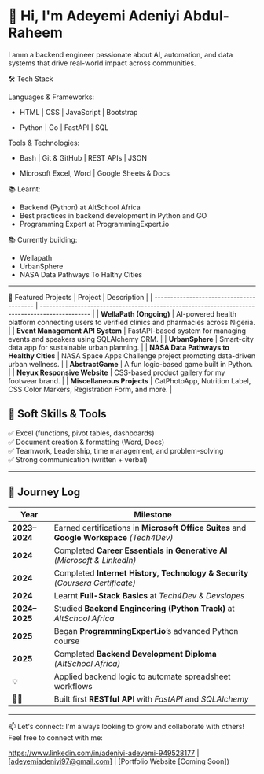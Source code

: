 # 👋 Hi, I'm Adeyemi Adeniyi Abdul-Raheem

I amm a backend engineer passionate about AI, automation, and data systems that drive real-world impact across communities.

🛠️ Tech Stack

Languages & Frameworks:

- HTML | CSS | JavaScript | Bootstrap

- Python | Go | FastAPI | SQL

Tools & Technologies:

- Bash | Git & GitHub | REST APIs | JSON

- Microsoft Excel, Word | Google Sheets & Docs

📚 Learnt:
- Backend (Python) at AltSchool Africa 
- Best practices in backend development in Python and GO
- Programming Expert at ProgrammingExpert.io

📚 Currently building:
- Wellapath
- UrbanSphere
- NASA Data Pathways To Halthy Cities


---

🧩 Featured Projects
| Project                                  | Description                                                                                    |
| ---------------------------------------- | ---------------------------------------------------------------------------------------------- |
| **WellaPath (Ongoing)**                  | AI-powered health platform connecting users to verified clinics and pharmacies across Nigeria. |
| **Event Management API System**          | FastAPI-based system for managing events and speakers using SQLAlchemy ORM.                    |
| **UrbanSphere**                          | Smart-city data app for sustainable urban planning.                                            |
| **NASA Data Pathways to Healthy Cities** | NASA Space Apps Challenge project promoting data-driven urban wellness.                        |
| **AbstractGame**                         | A fun logic-based game built in Python.                                                        |
| **Neyux Responsive Website**             | CSS-based product gallery for my footwear brand.                                               |
| **Miscellaneous Projects**               | CatPhotoApp, Nutrition Label, CSS Color Markers, Registration Form, and more.                  |


## 💼 Soft Skills & Tools

✅ Excel (functions, pivot tables, dashboards)  
✅ Document creation & formatting (Word, Docs)  
✅ Teamwork, Leadership, time management, and problem-solving  
✅ Strong communication (written + verbal)

---

## 🚀 Journey Log
| Year          | Milestone                                                                                  |
| ------------- | ------------------------------------------------------------------------------------------ |
| **2023–2024** | Earned certifications in **Microsoft Office Suites** and **Google Workspace** *(Tech4Dev)* |
| **2024**      | Completed **Career Essentials in Generative AI** *(Microsoft & LinkedIn)*                  |
| **2024**      | Completed **Internet History, Technology & Security** *(Coursera Certificate)*             |
| **2024**      | Learnt **Full-Stack Basics** at *Tech4Dev* & *Devslopes*                                   |
| **2024–2025** | Studied **Backend Engineering (Python Track)** at *AltSchool Africa*                       |
| **2025**      | Began **ProgrammingExpert.io**’s advanced Python course                                    |
| **2025**      | Completed **Backend Development Diploma** *(AltSchool Africa)*                             |
| 💡            | Applied backend logic to automate spreadsheet workflows                                    |
| 👨‍💻         | Built first **RESTful API** with *FastAPI* and *SQLAlchemy*                                |


---

📫 Let's connect: 
I'm always looking to grow and collaborate with others!  
Feel free to connect with me:

https://www.linkedin.com/in/adeniyi-adeyemi-949528177 | [adeyemiadeniyi97@gmail.com] | [Portfolio Website [Coming Soon])

